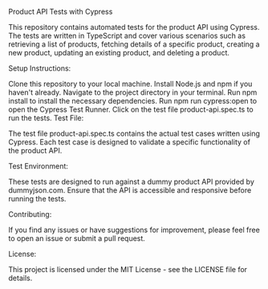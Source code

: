 
Product API Tests with Cypress

This repository contains automated tests for the product API using Cypress. The tests are written in TypeScript and cover various scenarios such as retrieving a list of products, fetching details of a specific product, creating a new product, updating an existing product, and deleting a product.

Setup Instructions:

Clone this repository to your local machine.
Install Node.js and npm if you haven't already.
Navigate to the project directory in your terminal.
Run npm install to install the necessary dependencies.
Run npm run cypress:open to open the Cypress Test Runner.
Click on the test file product-api.spec.ts to run the tests.
Test File:

The test file product-api.spec.ts contains the actual test cases written using Cypress. Each test case is designed to validate a specific functionality of the product API.

Test Environment:

These tests are designed to run against a dummy product API provided by dummyjson.com. Ensure that the API is accessible and responsive before running the tests.

Contributing:

If you find any issues or have suggestions for improvement, please feel free to open an issue or submit a pull request.

License:

This project is licensed under the MIT License - see the LICENSE file for details.

